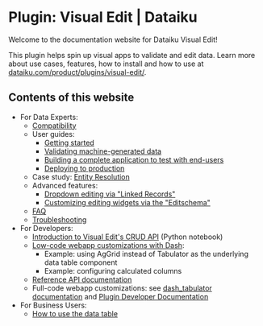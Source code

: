 # Plugin: Visual Edit | Dataiku

Welcome to the documentation website for Dataiku Visual Edit!

This plugin helps spin up visual apps to validate and edit data. Learn more about use cases, features, how to install and how to use at [dataiku.com/product/plugins/visual-edit/](https://www.dataiku.com/product/plugins/visual-edit/).

## Contents of this website

- For Data Experts:
  - [Compatibility](compatibility)
  - User guides:
    - [Getting started](https://www.dataiku.com/product/plugins/visual-edit/)
    - [Validating machine-generated data](validate)
    - [Building a complete application to test with end-users](build-complete-application)
    - [Deploying to production](deploy)
  - Case study: [Entity Resolution](https://blog.dataiku.com/accelerating-entity-resolution)
  - Advanced features:
    - [Dropdown editing via "Linked Records"](linked-records)
    - [Customizing editing widgets via the "Editschema"](editschema)
  - [FAQ](faq)
  - [Troubleshooting](troubleshooting)
- For Developers:
  - [Introduction to Visual Edit's CRUD API](https://github.com/dataiku/dss-visual-edit/blob/master/docs/CRUD_example_usage.ipynb) (Python notebook)
  - [Low-code webapp customizations with Dash](dash-examples):
    - Example: using AgGrid instead of Tabulator as the underlying data table component
    - Example: configuring calculated columns
  - [Reference API documentation](https://dataiku.github.io/dss-visual-edit/backend/#DataEditor)
  - Full-code webapp customizations: see [dash_tabulator documentation](https://github.com/dataiku/dss-visual-edit/blob/master/dash_tabulator/README.md) and [Plugin Developer Documentation](https://github.com/dataiku/dss-visual-edit/blob/master/dss-plugin-visual-edit/README.md)
- For Business Users:
  - [How to use the data table](data-table-features)
